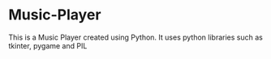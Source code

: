 # Music-Player
This is a Music Player created using Python. It uses python libraries such as tkinter, pygame and PIL
